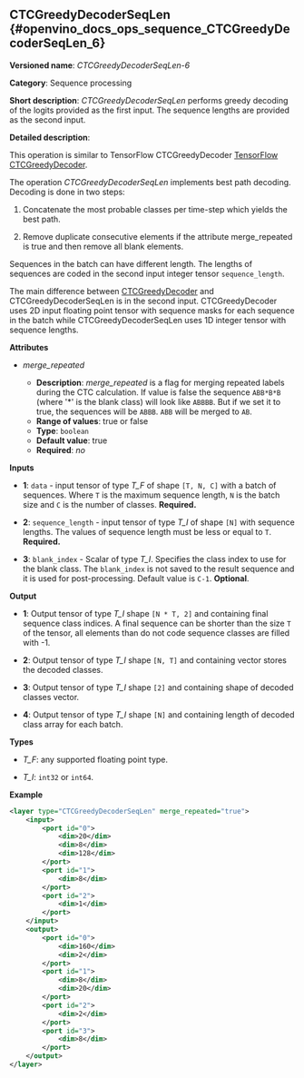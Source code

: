 ## CTCGreedyDecoderSeqLen <a name="CTCGreedyDecoderSeqLen"></a> {#openvino_docs_ops_sequence_CTCGreedyDecoderSeqLen_6}

**Versioned name**: *CTCGreedyDecoderSeqLen-6*

**Category**: Sequence processing

**Short description**: *CTCGreedyDecoderSeqLen* performs greedy decoding of the logits provided as the first input. The sequence lengths are provided as the second input.

**Detailed description**:

This operation is similar to TensorFlow CTCGreedyDecoder [TensorFlow CTCGreedyDecoder](https://www.tensorflow.org/api_docs/python/tf/nn/ctc_greedy_decoder).

The operation *CTCGreedyDecoderSeqLen* implements best path decoding.
Decoding is done in two steps:

1. Concatenate the most probable classes per time-step which yields the best path.

2. Remove duplicate consecutive elements if the attribute merge_repeated is true and then remove all blank elements.

Sequences in the batch can have different length. The lengths of sequences are coded in the second input integer tensor `sequence_length`.

The main difference between [CTCGreedyDecoder](CTCGreedyDecoder_1.md) and CTCGreedyDecoderSeqLen is in the second input. CTCGreedyDecoder uses 2D input floating point tensor with sequence masks for each sequence in the batch while CTCGreedyDecoderSeqLen uses 1D integer tensor with sequence lengths.

**Attributes**

* *merge_repeated*

  * **Description**: *merge_repeated* is a flag for merging repeated labels during the CTC calculation. If value is false the sequence `ABB*B*B`  (where '*' is the blank class) will look like `ABBBB`. But if we set it to true, the sequences will be `ABBB`. `ABB` will be merged to `AB`.
  * **Range of values**: true or false
  * **Type**: `boolean`
  * **Default value**: true
  * **Required**: *no*

**Inputs**

* **1**: `data` - input tensor of type *T_F* of shape `[T, N, C]` with a batch of sequences. Where `T` is the maximum sequence length, `N` is the batch size and `C` is the number of classes. **Required.**

* **2**: `sequence_length` - input tensor of type *T_I* of shape `[N]` with sequence lengths. The values of sequence length must be less or equal to `T`. **Required.**

* **3**: `blank_index` - Scalar of type *T_I*. Specifies the class index to use for the blank class. The `blank_index` is not saved to the result sequence and it is used for post-processing. Default value is `C-1`. **Optional**.

**Output**

* **1**: Output tensor of type *T_I* shape `[N * T, 2]` and containing final sequence class indices. A final sequence can be shorter than the size `T` of the tensor, all elements than do not code sequence classes are filled with -1.

* **2**: Output tensor of type *T_I* shape `[N, T]` and containing vector stores the decoded classes.

* **3**: Output tensor of type *T_I* shape `[2]` and containing shape of decoded classes vector.

* **4**: Output tensor of type *T_I* shape `[N]` and containing length of decoded class array for each batch.

**Types**

* *T_F*: any supported floating point type.

* *T_I*: `int32` or `int64`.

**Example**

```xml
<layer type="CTCGreedyDecoderSeqLen" merge_repeated="true">
    <input>
        <port id="0">
            <dim>20</dim>
            <dim>8</dim>
            <dim>128</dim>
        </port>
        <port id="1">
            <dim>8</dim>
        </port>
		<port id="2">
            <dim>1</dim>
        </port>
    </input>
    <output>
        <port id="0">
            <dim>160</dim>
            <dim>2</dim>
        </port>
		<port id="1">
            <dim>8</dim>
            <dim>20</dim>
        </port>
	    <port id="2">
            <dim>2</dim>
        </port>
		<port id="3">
            <dim>8</dim>
        </port>
    </output>
</layer>
```